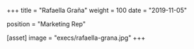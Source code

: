 +++
title = "Rafaella Graña"
weight = 100
date = "2019-11-05"

position = "Marketing Rep"

[asset]
    image = "execs/rafaella-grana.jpg"
+++
